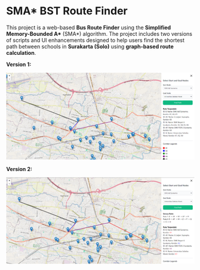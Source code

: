 # SMA* BST Route Finder

This project is a web-based **Bus Route Finder** using the **Simplified Memory-Bounded A\*** (SMA*) algorithm. The project includes two versions of scripts and UI enhancements designed to help users find the shortest path between schools in **Surakarta (Solo)** using **graph-based route calculation**.

**Version 1:**

![Screenshot of v1](img/v1.png)

**Version 2:**

![Screenshot of v2](img/v2.png)
